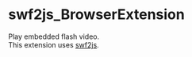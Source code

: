 # swf2js_BrowserExtension
Play embedded flash video.  
This extension uses [swf2js](https://github.com/swf2js/swf2js).